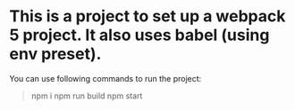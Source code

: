 # This is a project to set up a webpack 5 project. It also uses babel (using env preset).

You can use following commands to run the project:
> npm i
> npm run build
> npm start

